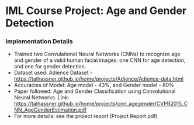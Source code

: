 # IML Course Project: Age and Gender Detection

### Implementation Details

- Trained two Convulational Neural Networks (CNNs) to recognize age and gender of a valid human facial images: one CNN for age detection, and one for gender detection.
- Dataset used: Adience Dataset - https://talhassner.github.io/home/projects/Adience/Adience-data.html 
- Accuracies of Model: Age model - 43%, and Gender model - 80%
- Paper followed: Age and Gender Classification using Convolutional Neural Networks. Link: https://talhassner.github.io/home/projects/cnn_agegender/CVPR2015_CNN_AgeGenderEstimation.pdf
- For more details: see the project report (Project Report.pdf)
